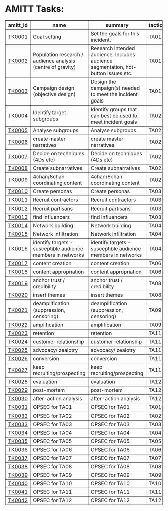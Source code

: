 # AMITT Tasks:

<table border="1">
<tr>
<th>amitt_id</th>
<th>name</th>
<th>summary</th>
<th>tactic_id</th>
</tr>
<tr>
<td><a href="tasks/TK0001.md">TK0001</a></td>
<td>Goal setting</td>
<td>Set the goals for this incident. </td>
<td>TA01</td>
</tr>
<tr>
<td><a href="tasks/TK0002.md">TK0002</a></td>
<td>Population research / audience analysis (centre of gravity)</td>
<td>Research intended audience.  Includes audience segmentation, hot-button issues etc. </td>
<td>TA01</td>
</tr>
<tr>
<td><a href="tasks/TK0003.md">TK0003</a></td>
<td>Campaign design (objective design)</td>
<td>Design the campaign(s) needed to meet the incident goals</td>
<td>TA01</td>
</tr>
<tr>
<td><a href="tasks/TK0004.md">TK0004</a></td>
<td>Identify target subgroups</td>
<td>Identify groups that can best be used to meet incident goals</td>
<td>TA02</td>
</tr>
<tr>
<td><a href="tasks/TK0005.md">TK0005</a></td>
<td>Analyse subgroups</td>
<td>Analyse subgroups</td>
<td>TA02</td>
</tr>
<tr>
<td><a href="tasks/TK0006.md">TK0006</a></td>
<td>create master narratives</td>
<td>create master narratives</td>
<td>TA02</td>
</tr>
<tr>
<td><a href="tasks/TK0007.md">TK0007</a></td>
<td>Decide on techniques (4Ds etc)</td>
<td>Decide on techniques (4Ds etc)</td>
<td>TA02</td>
</tr>
<tr>
<td><a href="tasks/TK0008.md">TK0008</a></td>
<td>Create subnarratives</td>
<td>Create subnarratives</td>
<td>TA02</td>
</tr>
<tr>
<td><a href="tasks/TK0009.md">TK0009</a></td>
<td>4chan/8chan coordinating content</td>
<td>4chan/8chan coordinating content</td>
<td>TA02</td>
</tr>
<tr>
<td><a href="tasks/TK0010.md">TK0010</a></td>
<td>Create personas</td>
<td>Create personas</td>
<td>TA03</td>
</tr>
<tr>
<td><a href="tasks/TK0011.md">TK0011</a></td>
<td>Recruit contractors</td>
<td>Recruit contractors</td>
<td>TA03</td>
</tr>
<tr>
<td><a href="tasks/TK0012.md">TK0012</a></td>
<td>Recruit partisans</td>
<td>Recruit partisans</td>
<td>TA03</td>
</tr>
<tr>
<td><a href="tasks/TK0013.md">TK0013</a></td>
<td>find influencers</td>
<td>find influencers</td>
<td>TA03</td>
</tr>
<tr>
<td><a href="tasks/TK0014.md">TK0014</a></td>
<td>Network building</td>
<td>Network building</td>
<td>TA04</td>
</tr>
<tr>
<td><a href="tasks/TK0015.md">TK0015</a></td>
<td>Network infiltration</td>
<td>Network infiltration</td>
<td>TA04</td>
</tr>
<tr>
<td><a href="tasks/TK0016.md">TK0016</a></td>
<td>identify targets - susceptible audience members in networks</td>
<td>identify targets - susceptible audience members in networks</td>
<td>TA04</td>
</tr>
<tr>
<td><a href="tasks/TK0017.md">TK0017</a></td>
<td>content creation</td>
<td>content creation</td>
<td>TA06</td>
</tr>
<tr>
<td><a href="tasks/TK0018.md">TK0018</a></td>
<td>content appropriation</td>
<td>content appropriation</td>
<td>TA06</td>
</tr>
<tr>
<td><a href="tasks/TK0019.md">TK0019</a></td>
<td>anchor trust / credibility</td>
<td>anchor trust / credibility</td>
<td>TA08</td>
</tr>
<tr>
<td><a href="tasks/TK0020.md">TK0020</a></td>
<td>insert themes</td>
<td>insert themes</td>
<td>TA08</td>
</tr>
<tr>
<td><a href="tasks/TK0021.md">TK0021</a></td>
<td>deamplification (suppression, censoring)</td>
<td>deamplification (suppression, censoring)</td>
<td>TA09</td>
</tr>
<tr>
<td><a href="tasks/TK0022.md">TK0022</a></td>
<td>amplification</td>
<td>amplification</td>
<td>TA09</td>
</tr>
<tr>
<td><a href="tasks/TK0023.md">TK0023</a></td>
<td>retention</td>
<td>retention</td>
<td>TA11</td>
</tr>
<tr>
<td><a href="tasks/TK0024.md">TK0024</a></td>
<td>customer relationship</td>
<td>customer relationship</td>
<td>TA11</td>
</tr>
<tr>
<td><a href="tasks/TK0025.md">TK0025</a></td>
<td>advocacy/ zealotry</td>
<td>advocacy/ zealotry</td>
<td>TA11</td>
</tr>
<tr>
<td><a href="tasks/TK0026.md">TK0026</a></td>
<td>conversion</td>
<td>conversion</td>
<td>TA11</td>
</tr>
<tr>
<td><a href="tasks/TK0027.md">TK0027</a></td>
<td>keep recruiting/prospecting</td>
<td>keep recruiting/prospecting</td>
<td>TA11</td>
</tr>
<tr>
<td><a href="tasks/TK0028.md">TK0028</a></td>
<td>evaluation</td>
<td>evaluation</td>
<td>TA12</td>
</tr>
<tr>
<td><a href="tasks/TK0029.md">TK0029</a></td>
<td>post-mortem</td>
<td>post-mortem</td>
<td>TA12</td>
</tr>
<tr>
<td><a href="tasks/TK0030.md">TK0030</a></td>
<td>after-action analysis</td>
<td>after-action analysis</td>
<td>TA12</td>
</tr>
<tr>
<td><a href="tasks/TK0031.md">TK0031</a></td>
<td>OPSEC for TA01</td>
<td>OPSEC for TA01</td>
<td>TA01</td>
</tr>
<tr>
<td><a href="tasks/TK0032.md">TK0032</a></td>
<td>OPSEC for TA02</td>
<td>OPSEC for TA02</td>
<td>TA02</td>
</tr>
<tr>
<td><a href="tasks/TK0033.md">TK0033</a></td>
<td>OPSEC for TA03</td>
<td>OPSEC for TA03</td>
<td>TA03</td>
</tr>
<tr>
<td><a href="tasks/TK0034.md">TK0034</a></td>
<td>OPSEC for TA04</td>
<td>OPSEC for TA04</td>
<td>TA04</td>
</tr>
<tr>
<td><a href="tasks/TK0035.md">TK0035</a></td>
<td>OPSEC for TA05</td>
<td>OPSEC for TA05</td>
<td>TA05</td>
</tr>
<tr>
<td><a href="tasks/TK0036.md">TK0036</a></td>
<td>OPSEC for TA06</td>
<td>OPSEC for TA06</td>
<td>TA06</td>
</tr>
<tr>
<td><a href="tasks/TK0037.md">TK0037</a></td>
<td>OPSEC for TA07</td>
<td>OPSEC for TA07</td>
<td>TA07</td>
</tr>
<tr>
<td><a href="tasks/TK0038.md">TK0038</a></td>
<td>OPSEC for TA08</td>
<td>OPSEC for TA08</td>
<td>TA08</td>
</tr>
<tr>
<td><a href="tasks/TK0039.md">TK0039</a></td>
<td>OPSEC for TA09</td>
<td>OPSEC for TA09</td>
<td>TA09</td>
</tr>
<tr>
<td><a href="tasks/TK0040.md">TK0040</a></td>
<td>OPSEC for TA10</td>
<td>OPSEC for TA10</td>
<td>TA10</td>
</tr>
<tr>
<td><a href="tasks/TK0041.md">TK0041</a></td>
<td>OPSEC for TA11</td>
<td>OPSEC for TA11</td>
<td>TA11</td>
</tr>
<tr>
<td><a href="tasks/TK0042.md">TK0042</a></td>
<td>OPSEC for TA12</td>
<td>OPSEC for TA12</td>
<td>TA12</td>
</tr>
</table>
